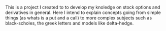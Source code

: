 This is a project I created to to develop my knoledge on stock options and derivatives in general. Here I intend to explain concepts going from simple things (as whats is a put and a call) to more complex subjects such as black-scholes, the greek letters and models like delta-hedge.
